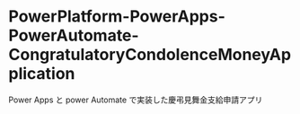 # PowerPlatform-PowerApps-PowerAutomate-CongratulatoryCondolenceMoneyApplication
 Power Apps と power Automate で実装した慶弔見舞金支給申請アプリ
